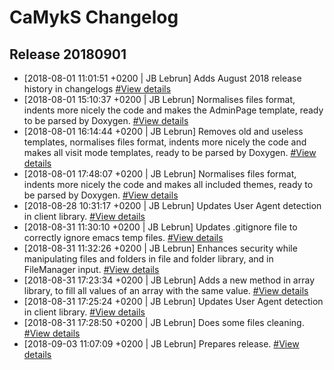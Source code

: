 # CaMykS Changelog
## Release 20180901

* [2018-08-01 11:01:51 +0200 | JB Lebrun] Adds August 2018 release history in changelogs [#View details](https://github.com/Dj1b/CaMykS/commit/2eb16ac11ba06f6f69b8e7d5671b69df67a7287a)
* [2018-08-01 15:10:37 +0200 | JB Lebrun] Normalises files format, indents more nicely the code and makes the AdminPage template, ready to be parsed by Doxygen. [#View details](https://github.com/Dj1b/CaMykS/commit/f248f20973f94693a197fa035b448387abf4b992)
* [2018-08-01 16:14:44 +0200 | JB Lebrun] Removes old and useless templates, normalises files format, indents more nicely the code and makes all visit mode templates, ready to be parsed by Doxygen. [#View details](https://github.com/Dj1b/CaMykS/commit/5f14cab709e0522404c87ee21c66c6c9ac8b419e)
* [2018-08-01 17:48:07 +0200 | JB Lebrun] Normalises files format, indents more nicely the code and makes all included themes, ready to be parsed by Doxygen. [#View details](https://github.com/Dj1b/CaMykS/commit/1f4615ba031d1f622f743aa3666c034dc32a1254)
* [2018-08-28 10:31:17 +0200 | JB Lebrun] Updates User Agent detection in client library. [#View details](https://github.com/Dj1b/CaMykS/commit/11e6462c2c908ffe1540d555eb9abbaf321ac72e)
* [2018-08-31 11:30:10 +0200 | JB Lebrun] Updates .gitignore file to correctly ignore emacs temp files. [#View details](https://github.com/Dj1b/CaMykS/commit/786be6f31417c4a05e353c8c52cd9c3cd8da5778)
* [2018-08-31 11:32:26 +0200 | JB Lebrun] Enhances security while manipulating files and folders in file and folder library, and in FileManager input. [#View details](https://github.com/Dj1b/CaMykS/commit/ca71e6450482acefdf9395d5d00e75698af31c45)
* [2018-08-31 17:23:34 +0200 | JB Lebrun] Adds a new method in array library, to fill all values of an array with the same value. [#View details](https://github.com/Dj1b/CaMykS/commit/8e7b6b90b97e3578e98c684493cd7166c1d1d955)
* [2018-08-31 17:25:24 +0200 | JB Lebrun] Updates User Agent detection in client library. [#View details](https://github.com/Dj1b/CaMykS/commit/5da2eeb58649323838d45d0de35158906b1e67d8)
* [2018-08-31 17:28:50 +0200 | JB Lebrun] Does some files cleaning. [#View details](https://github.com/Dj1b/CaMykS/commit/78b63b721792d2b988738a63abeac5410e898c27)
* [2018-09-03 11:07:09 +0200 | JB Lebrun] Prepares release. [#View details](https://github.com/Dj1b/CaMykS/commit/7a7db2558af2484ca001dca7ff0a8ffb786ce933)
